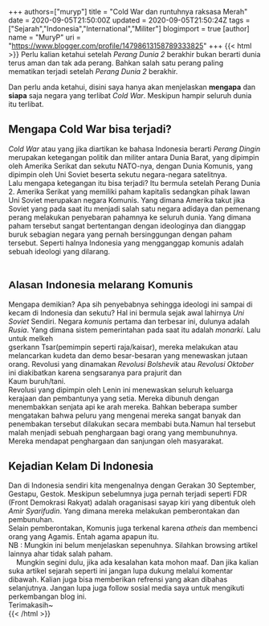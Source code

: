 +++
 authors=["muryp"] 
title = "Cold War dan runtuhnya raksasa Merah"
date = 2020-09-05T21:50:00Z
updated = 2020-09-05T21:50:24Z
tags = ["Sejarah","Indonesia","International","Militer"]
blogimport = true 
[author]
	name = "MuryP"
	uri = "https://www.blogger.com/profile/14798613158789333825"
+++
 {{< html >}} 
Perlu kalian ketahui setelah <i>Perang Dunia 2</i> berakhir bukan berarti dunia terus aman dan tak ada perang. Bahkan salah satu perang paling mematikan terjadi setelah <i>Perang Dunia 2 </i>berakhir.<br /><div>Dan perlu anda ketahui, disini saya hanya akan menjelaskan <b>mengapa</b> dan <b>siapa</b> saja negara yang terlibat <i>Cold War</i>. Meskipun hampir seluruh dunia itu terlibat.</div><div><h2>Mengapa Cold War bisa terjadi?</h2></div><div><i>Cold War</i> atau yang jika diartikan ke bahasa Indonesia berarti <i>Perang Dingin </i>merupakan&nbsp;<span style="max-height: 999999px;">ketegangan politik dan militer antara Dunia Barat, yang dipimpin oleh Amerika Serikat dan sekutu NATO-nya, dengan Dunia Komunis, yang dipimpin oleh Uni Soviet beserta sekutu negara-negara satelitnya.</span><span style="max-height: 999999px;"><span style="max-height: 999999px;">&nbsp;</span></span></div><div><span style="max-height: 999999px;"><span style="max-height: 999999px;">Lalu mengapa ketegangan itu bisa terjadi? Itu bermula setelah Perang Dunia 2. Amerika Serikat yang memiliki paham kapitalis sedangkan pihak lawan Uni Soviet merupakan negara Komunis. Yang dimana Amerika takut jika Soviet yang pada saat itu menjadi salah satu negara adidaya dan pemenang perang melakukan penyebaran pahamnya ke seluruh dunia. Yang dimana paham tersebut sangat bertentangan dengan ideologinya dan dianggap buruk sebagian negara yang pernah bersinggungan dengan paham tersebut. Seperti halnya Indonesia yang mengganggap komunis adalah sebuah ideologi yang dilarang.</span></span></div><div><span style="max-height: 999999px;"><span style="max-height: 999999px;"></span></span><br /><h2 style="font-family: sans-serif;"><span style="max-height: 999999px;"><span style="max-height: 999999px;">Alasan Indonesia melarang Komunis</span></span></h2></div><div><span style="max-height: 999999px;"><span style="max-height: 999999px;">Mengapa demikian? Apa sih penyebabnya sehingga ideologi ini sampai di kecam di Indonesia dan sekutu? Hal ini bermula sejak awal lahirnya <i>Uni Soviet</i> Sendiri. Negara <i>komunis</i>&nbsp;pertama dan terbesar ini, dulunya adalah <i>Rusia</i>. Yang dimana sistem pemerintahan pada saat itu adalah <i>monarki.&nbsp;</i>Lalu untuk melkeh</span></span></div><div><span style="max-height: 999999px;"><span style="max-height: 999999px;">gserkann Tsar(pemimpin seperti raja/kaisar), mereka melakukan atau melancarkan kudeta dan demo besar-besaran yang menewaskan jutaan orang. Revolusi yang dinamakan <i>Revolusi</i>&nbsp;<i>Bolshevik </i>atau <i>Revolusi Oktober </i>ini diakibatkan karena sengsaranya para prajurit dan&nbsp;</span></span></div><div><span style="max-height: 999999px;"><span style="max-height: 999999px;">Kaum buruh/tani.</span></span></div><div><span style="max-height: 999999px;"><span style="max-height: 999999px;">Revolusi yang dipimpin oleh Lenin ini menewaskan seluruh keluarga kerajaan dan pembantunya yang setia. Mereka dibunuh dengan menembakkan senjata api ke arah mereka. Bahkan beberapa sumber mengatakan bahwa peluru yang mengenai mereka sangat banyak dan penembakan tersebut dilakukan secara membabi buta.</span></span>Namun hal tersebut malah menjadi sebuah penghargaan bagi orang yang membunuhnya. Mereka mendapat penghargaan dan sanjungan oleh masyarakat.</div><div><h2>Kejadian Kelam Di Indonesia</h2></div><div>Dan di Indonesia sendiri kita mengenalnya dengan&nbsp;Gerakan 30 September, Gestapu, Gestok. Meskipun sebelumnya juga pernah terjadi seperti FDR (Front Demokrasi Rakyat) adalah oraganisasi sayap kiri yang dibentuk oleh <i>Amir Syarifudin</i>. Yang dimana mereka melakukan pemberontakan dan pembunuhan.</div><div>Selain pemberontakan, Komunis juga terkenal karena <i>atheis</i>&nbsp;dan membenci orang yang Agamis. Entah agama apapun itu.</div><div>NB : Mungkin ini belum menjelaskan sepenuhnya. Silahkan browsing artikel lainnya ahar tidak salah paham.<br /></div><div>&nbsp; &nbsp; Mungkin segini dulu, jika ada kesalahan kata mohon maaf. Dan jika kalian suka artikel sejarah seperti ini jangan lupa dukung melalui komentar dibawah. Kalian juga bisa memberikan refrensi yang akan dibahas selanjutnya. Jangan lupa juga follow sosial media saya untuk mengikuti perkembangan blog ini.</div><div>Terimakasih~</div>
{{< /html >}}
